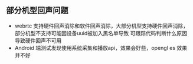 ## 部分机型回声问题
- webrtc 支持硬件回声消除和软件回声消除，大部分机型支持硬件回声消除，部分机型不支持可能因设备uuid被加入黑名单导致
  可跟踪代码判断什么原因导致硬件回声不可用
- Android 端测试发现使用系统采集和播放api，效果会好些，opengl es 效果并不好
